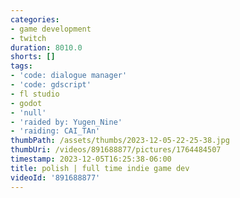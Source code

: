 ```yaml
---
categories:
- game development
- twitch
duration: 8010.0
shorts: []
tags:
- 'code: dialogue manager'
- 'code: gdscript'
- fl studio
- godot
- 'null'
- 'raided by: Yugen_Nine'
- 'raiding: CAI_TAn'
thumbPath: /assets/thumbs/2023-12-05-22-25-38.jpg
thumbUri: /videos/891688877/pictures/1764484507
timestamp: 2023-12-05T16:25:38-06:00
title: polish | full time indie game dev
videoId: '891688877'
---
```

